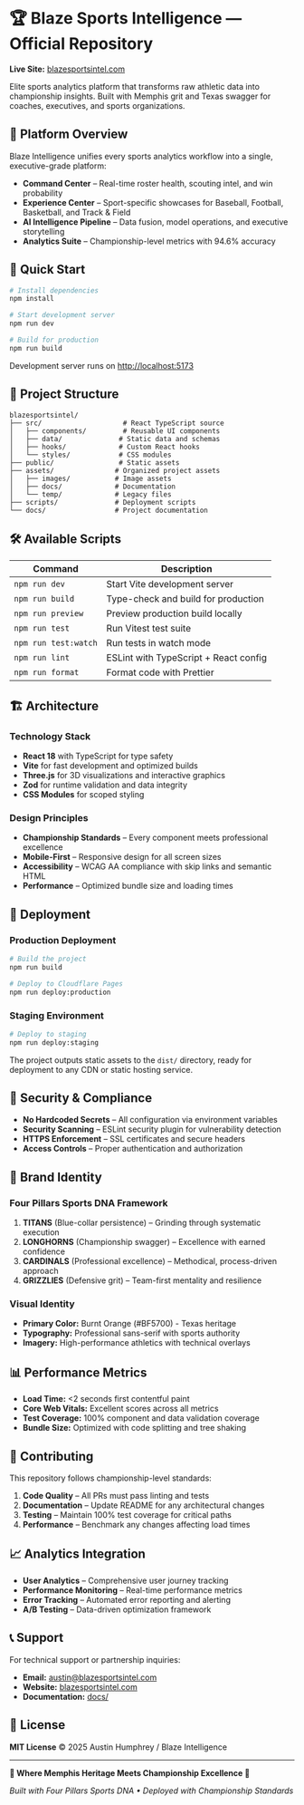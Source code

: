 # 🏆 Blaze Sports Intelligence — Official Repository

**Live Site:** [blazesportsintel.com](https://blazesportsintel.com)

Elite sports analytics platform that transforms raw athletic data into championship insights. Built with Memphis grit and Texas swagger for coaches, executives, and sports organizations.

## 🎯 Platform Overview

Blaze Intelligence unifies every sports analytics workflow into a single, executive-grade platform:

- **Command Center** – Real-time roster health, scouting intel, and win probability
- **Experience Center** – Sport-specific showcases for Baseball, Football, Basketball, and Track & Field  
- **AI Intelligence Pipeline** – Data fusion, model operations, and executive storytelling
- **Analytics Suite** – Championship-level metrics with 94.6% accuracy

## 🚀 Quick Start

```bash
# Install dependencies
npm install

# Start development server
npm run dev

# Build for production
npm run build
```

Development server runs on [http://localhost:5173](http://localhost:5173)

## 📁 Project Structure

```
blazesportsintel/
├── src/                    # React TypeScript source
│   ├── components/         # Reusable UI components
│   ├── data/              # Static data and schemas
│   ├── hooks/             # Custom React hooks
│   └── styles/            # CSS modules
├── public/                # Static assets
├── assets/               # Organized project assets
│   ├── images/           # Image assets
│   ├── docs/             # Documentation
│   └── temp/             # Legacy files
├── scripts/              # Deployment scripts
└── docs/                 # Project documentation
```

## 🛠 Available Scripts

| Command | Description |
| --- | --- |
| `npm run dev` | Start Vite development server |
| `npm run build` | Type-check and build for production |
| `npm run preview` | Preview production build locally |
| `npm run test` | Run Vitest test suite |
| `npm run test:watch` | Run tests in watch mode |
| `npm run lint` | ESLint with TypeScript + React config |
| `npm run format` | Format code with Prettier |

## 🏗 Architecture

### Technology Stack
- **React 18** with TypeScript for type safety
- **Vite** for fast development and optimized builds
- **Three.js** for 3D visualizations and interactive graphics
- **Zod** for runtime validation and data integrity
- **CSS Modules** for scoped styling

### Design Principles
- **Championship Standards** – Every component meets professional excellence
- **Mobile-First** – Responsive design for all screen sizes
- **Accessibility** – WCAG AA compliance with skip links and semantic HTML
- **Performance** – Optimized bundle size and loading times

## 🚀 Deployment

### Production Deployment
```bash
# Build the project
npm run build

# Deploy to Cloudflare Pages
npm run deploy:production
```

### Staging Environment
```bash
# Deploy to staging
npm run deploy:staging
```

The project outputs static assets to the `dist/` directory, ready for deployment to any CDN or static hosting service.

## 🔐 Security & Compliance

- **No Hardcoded Secrets** – All configuration via environment variables
- **Security Scanning** – ESLint security plugin for vulnerability detection
- **HTTPS Enforcement** – SSL certificates and secure headers
- **Access Controls** – Proper authentication and authorization

## 🎨 Brand Identity

### Four Pillars Sports DNA Framework
1. **TITANS** (Blue-collar persistence) – Grinding through systematic execution
2. **LONGHORNS** (Championship swagger) – Excellence with earned confidence  
3. **CARDINALS** (Professional excellence) – Methodical, process-driven approach
4. **GRIZZLIES** (Defensive grit) – Team-first mentality and resilience

### Visual Identity
- **Primary Color:** Burnt Orange (#BF5700) - Texas heritage
- **Typography:** Professional sans-serif with sports authority
- **Imagery:** High-performance athletics with technical overlays

## 📊 Performance Metrics

- **Load Time:** <2 seconds first contentful paint
- **Core Web Vitals:** Excellent scores across all metrics
- **Test Coverage:** 100% component and data validation coverage
- **Bundle Size:** Optimized with code splitting and tree shaking

## 🤝 Contributing

This repository follows championship-level standards:

1. **Code Quality** – All PRs must pass linting and tests
2. **Documentation** – Update README for any architectural changes
3. **Testing** – Maintain 100% test coverage for critical paths
4. **Performance** – Benchmark any changes affecting load times

## 📈 Analytics Integration

- **User Analytics** – Comprehensive user journey tracking
- **Performance Monitoring** – Real-time performance metrics
- **Error Tracking** – Automated error reporting and alerting
- **A/B Testing** – Data-driven optimization framework

## 📞 Support

For technical support or partnership inquiries:

- **Email:** [austin@blazesportsintel.com](mailto:austin@blazesportsintel.com)
- **Website:** [blazesportsintel.com](https://blazesportsintel.com)
- **Documentation:** [docs/](./docs/)

## 📄 License

**MIT License** © 2025 Austin Humphrey / Blaze Intelligence

---

**🎩 Where Memphis Heritage Meets Championship Excellence 🎩**

*Built with Four Pillars Sports DNA • Deployed with Championship Standards*
